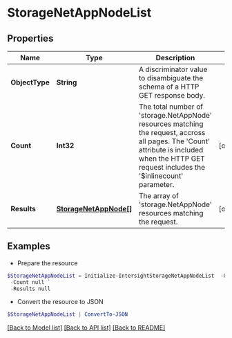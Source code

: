 # StorageNetAppNodeList
## Properties

Name | Type | Description | Notes
------------ | ------------- | ------------- | -------------
**ObjectType** | **String** | A discriminator value to disambiguate the schema of a HTTP GET response body. | 
**Count** | **Int32** | The total number of &#39;storage.NetAppNode&#39; resources matching the request, accross all pages. The &#39;Count&#39; attribute is included when the HTTP GET request includes the &#39;$inlinecount&#39; parameter. | [optional] 
**Results** | [**StorageNetAppNode[]**](StorageNetAppNode.md) | The array of &#39;storage.NetAppNode&#39; resources matching the request. | [optional] 

## Examples

- Prepare the resource
```powershell
$StorageNetAppNodeList = Initialize-IntersightStorageNetAppNodeList  -ObjectType null `
 -Count null `
 -Results null
```

- Convert the resource to JSON
```powershell
$StorageNetAppNodeList | ConvertTo-JSON
```

[[Back to Model list]](../README.md#documentation-for-models) [[Back to API list]](../README.md#documentation-for-api-endpoints) [[Back to README]](../README.md)

